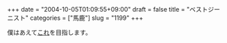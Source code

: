 +++
date = "2004-10-05T01:09:55+09:00"
draft = false
title = "ベストジーニスト"
categories = ["馬鹿"]
slug = "1199"
+++

僕はあえて<a href="http://www.google.com/search?num=50&hl=ja&ie=UTF-8&c2coff=1&q=%E3%83%99%E3%82%B9%E3%83%88%E3%83%96%E3%83%AA%E3%83%BC%E3%83%95%E3%82%A3%E3%82%B9%E3%83%88&lr=lang_ja" target="_blank">これ</a>を目指します。
